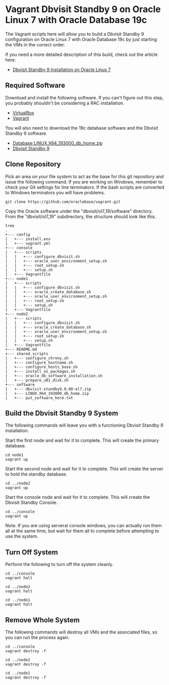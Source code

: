 # Vagrant Dbvisit Standby 9 on Oracle Linux 7 with Oracle Database 19c

The Vagrant scripts here will allow you to build a Dbvisit Standby 9 configuration on Oracle Linux 7 with Oracle Database 19c by just starting the VMs in the correct order.

If you need a more detailed description of this build, check out the article here.

* [Dbvisit Standby 9 Installation on Oracle Linux 7](https://oracle-base.com/articles/misc/dbvisit-standby-9)

## Required Software

Download and install the following software. If you can't figure out this step, you probably shouldn't be considering a RAC installation.

* [VirtualBox](https://www.virtualbox.org/wiki/Downloads)
* [Vagrant](https://www.vagrantup.com/downloads.html)

You will also need to download the 19c database software and the Dbvisit Standby 9 software.

* [Database LINUX.X64_193000_db_home.zip](https://www.oracle.com/technetwork/database/enterprise-edition/downloads/oracle19c-linux-5462157.html)
* [Dbvisit Standby 9](https://dbvisit.com/)

## Clone Repository

Pick an area on your file system to act as the base for this git repository and issue the following command. If you are working on Windows, remember to check your Git settings for line terminators. If the bash scripts are converted to Windows terminators you will have problems.

```
git clone https://github.com/oraclebase/vagrant.git
```

Copy the Oracle software under the "dbvisit/ol7_19/software" directory. From the "dbvisit/ol7_19" subdirectory, the structure should look like this.

```
tree
.
+--- config
|   +--- install.env
|   +--- vagrant.yml
+--- console
|   +--- scripts
|   |   +--- configure_dbvisit.sh
|   |   +--- oracle_user_environment_setup.sh
|   |   +--- root_setup.sh
|   |   +--- setup.sh
|   +--- Vagrantfile
+--- node1
|   +--- scripts
|   |   +--- configure_dbvisit.sh
|   |   +--- oracle_create_database.sh
|   |   +--- oracle_user_environment_setup.sh
|   |   +--- root_setup.sh
|   |   +--- setup.sh
|   +--- Vagrantfile
+--- node2
|   +--- scripts
|   |   +--- configure_dbvisit.sh
|   |   +--- oracle_create_database.sh
|   |   +--- oracle_user_environment_setup.sh
|   |   +--- root_setup.sh
|   |   +--- setup.sh
|   +--- Vagrantfile
+--- README.md
+--- shared_scripts
|   +--- configure_chrony.sh
|   +--- configure_hostname.sh
|   +--- configure_hosts_base.sh
|   +--- install_os_packages.sh
|   +--- oracle_db_software_installation.sh
|   +--- prepare_u01_disk.sh
+--- software
|   +--- dbvisit-standby9.0.00-el7.zip
|   +--- LINUX.X64_193000_db_home.zip
|   +--- put_software_here.txt
```

## Build the Dbvisit Standby 9 System

The following commands will leave you with a functioning Dbvisit Standby 9 installation.

Start the first node and wait for it to complete. This will create the primary database.

```
cd node1
vagrant up
```

Start the second node and wait for it to complete. This will create the server to hold the standby database.

```
cd ../node2
vagrant up
```

Start the console node and wait for it to complete. This will create the Dbvisit Standby Console.

```
cd ../console
vagrant up
```

Note. If you are using serveral console windows, you can actually run them all at the same time, but wait for them all to complete before attempting to use the system.

## Turn Off System

Perform the following to turn off the system cleanly.

```
cd ../console
vagrant halt

cd ../node2
vagrant halt

cd ../node1
vagrant halt
```

## Remove Whole System

The following commands will destroy all VMs and the associated files, so you can run the process again.

```
cd ../console
vagrant destroy -f

cd ../node2
vagrant destroy -f

cd ../node1
vagrant destroy -f
```
